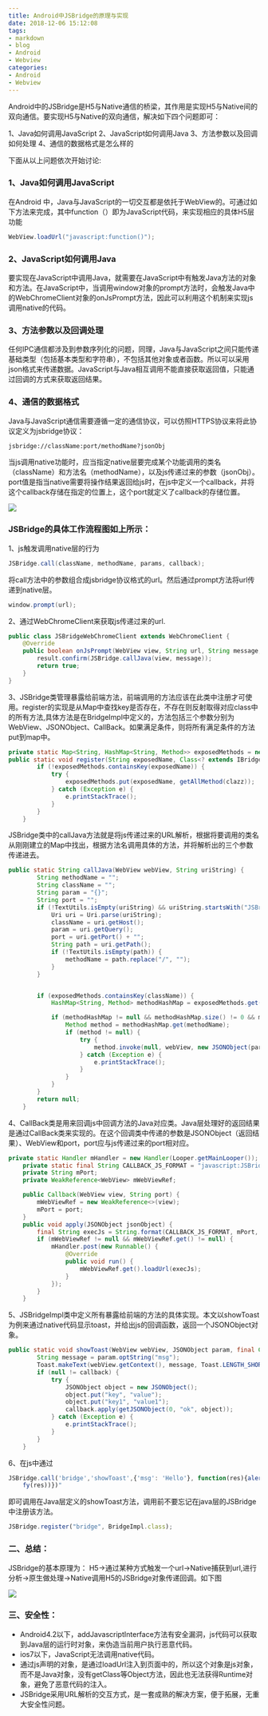 ```yaml
---
title: Android中JSBridge的原理与实现
date: 2018-12-06 15:12:08
tags:
- markdown 
- blog
- Android
- Webview
categories:
- Android
- Webview
---
```


Android中的JSBridge是H5与Native通信的桥梁，其作用是实现H5与Native间的双向通信。要实现H5与Native的双向通信，解决如下四个问题即可：

 1、Java如何调用JavaScript
 2、JavaScript如何调用Java
 3、方法参数以及回调如何处理
 4、通信的数据格式是怎么样的

下面从以上问题依次开始讨论:

### 1、Java如何调用JavaScript

在Android 中，Java与JavaScript的一切交互都是依托于WebView的。可通过如下方法来完成，其中function（）即为JavaScript代码，来实现相应的具体H5层功能

```java
WebView.loadUrl("javascript:function()");
```

### 2、JavaScript如何调用Java

要实现在JavaScript中调用Java，就需要在JavaScript中有触发Java方法的对象和方法。在JavaScript中，当调用window对象的prompt方法时，会触发Java中的WebChromeClient对象的onJsPrompt方法，因此可以利用这个机制来实现js调用native的代码。

<!--more-->

### 3、方法参数以及回调处理

任何IPC通信都涉及到参数序列化的问题，同理，Java与JavaScript之间只能传递基础类型（包括基本类型和字符串），不包括其他对象或者函数。所以可以采用json格式来传递数据。JavaScript与Java相互调用不能直接获取返回值，只能通过回调的方式来获取返回结果。

### 4、通信的数据格式

Java与JavaScript通信需要遵循一定的通信协议，可以仿照HTTPS协议来将此协议定义为jsbridge协议：

```
jsbridge://className:port/methodName?jsonObj
```

当js调用native功能时，应当指定native层要完成某个功能调用的类名（className）和方法名（methodName），以及js传递过来的参数（jsonObj）。port值是指当native需要将操作结果返回给js时，在js中定义一个callback，并将这个callback存储在指定的位置上，这个port就定义了callback的存储位置。

![](https://ws2.sinaimg.cn/large/006tNbRwgy1fxx1qq1vwij30o30gxgn5.jpg)

### JSBridge的具体工作流程图如上所示：

1、js触发调用native层的行为

```java
JSBridge.call(className, methodName, params, callback);
```

将call方法中的参数组合成jsbridge协议格式的url。然后通过prompt方法将url传递到native层。

```java
window.prompt(url);
```

2、通过WebChromeClient来获取js传递过来的url.

```java
public class JSBridgeWebChromeClient extends WebChromeClient {
    @Override
    public boolean onJsPrompt(WebView view, String url, String message, String defaultValue, JsPromptResult result) {
        result.confirm(JSBridge.callJava(view, message));
        return true;
    }
}
```

3、JSBridge类管理暴露给前端方法，前端调用的方法应该在此类中注册才可使用。register的实现是从Map中查找key是否存在，不存在则反射取得对应class中的所有方法,具体方法是在BridgeImpl中定义的，方法包括三个参数分别为WebView、JSONObject、CallBack。如果满足条件，则将所有满足条件的方法put到map中。

```java
private static Map<String, HashMap<String, Method>> exposedMethods = new HashMap<>();
public static void register(String exposedName, Class<? extends IBridge> clazz) {
        if (!exposedMethods.containsKey(exposedName)) {
            try {
                exposedMethods.put(exposedName, getAllMethod(clazz));
            } catch (Exception e) {
                e.printStackTrace();
            }
        }
    }
```

JSBridge类中的callJava方法就是将js传递过来的URL解析，根据将要调用的类名从刚刚建立的Map中找出，根据方法名调用具体的方法，并将解析出的三个参数传递进去。

```java
public static String callJava(WebView webView, String uriString) {
        String methodName = "";
        String className = "";
        String param = "{}";
        String port = "";
        if (!TextUtils.isEmpty(uriString) && uriString.startsWith("JSBridge")) {
            Uri uri = Uri.parse(uriString);
            className = uri.getHost();
            param = uri.getQuery();
            port = uri.getPort() + "";
            String path = uri.getPath();
            if (!TextUtils.isEmpty(path)) {
                methodName = path.replace("/", "");
            }
        }


        if (exposedMethods.containsKey(className)) {
            HashMap<String, Method> methodHashMap = exposedMethods.get(className);

            if (methodHashMap != null && methodHashMap.size() != 0 && methodHashMap.containsKey(methodName)) {
                Method method = methodHashMap.get(methodName);
                if (method != null) {
                    try {
                        method.invoke(null, webView, new JSONObject(param), new Callback(webView, port));
                    } catch (Exception e) {
                        e.printStackTrace();
                    }
                }
            }
        }
        return null;
    }
```

4、CallBack类是用来回调js中回调方法的Java对应类。Java层处理好的返回结果是通过CallBack类来实现的。在这个回调类中传递的参数是JSONObject（返回结果）、WebView和port，port应与js传递过来的port相对应。

```java
private static Handler mHandler = new Handler(Looper.getMainLooper());
    private static final String CALLBACK_JS_FORMAT = "javascript:JSBridge.onFinish('%s', %s);";
    private String mPort;
    private WeakReference<WebView> mWebViewRef;

    public Callback(WebView view, String port) {
        mWebViewRef = new WeakReference<>(view);
        mPort = port;
    }
    public void apply(JSONObject jsonObject) {
        final String execJs = String.format(CALLBACK_JS_FORMAT, mPort, String.valueOf(jsonObject));
        if (mWebViewRef != null && mWebViewRef.get() != null) {
            mHandler.post(new Runnable() {
                @Override
                public void run() {
                    mWebViewRef.get().loadUrl(execJs);
                }
            });
        }
    }
```

5、JSBridgeImpl类中定义所有暴露给前端的方法的具体实现。本文以showToast为例来通过native代码显示toast，并给出js的回调函数，返回一个JSONObject对象。

```java
public static void showToast(WebView webView, JSONObject param, final Callback callback) {
        String message = param.optString("msg");
        Toast.makeText(webView.getContext(), message, Toast.LENGTH_SHORT).show();
        if (null != callback) {
            try {
                JSONObject object = new JSONObject();
                object.put("key", "value");
                object.put("key1", "value1");
                callback.apply(getJSONObject(0, "ok", object));
            } catch (Exception e) {
                e.printStackTrace();
            }
        }
    }
```

6、在js中通过

```js
JSBridge.call('bridge','showToast',{'msg': 'Hello'}, function(res){alert(JSON.stringi
    fy(res))})"
```

即可调用在Java层定义的showToast方法，调用前不要忘记在java层的JSBridge中注册该方法。

```js
JSBridge.register("bridge", BridgeImpl.class);
```

### 二、总结：

JSBridge的基本原理为：
H5->通过某种方式触发一个url->Native捕获到url,进行分析->原生做处理->Native调用H5的JSBridge对象传递回调。如下图

![](https://ws1.sinaimg.cn/large/006tNbRwgy1fxx1u5dkwaj30oa0c53zg.jpg)

### 三、安全性：

- Android4.2以下，addJavascriptInterface方法有安全漏洞，js代码可以获取到Java层的运行时对象，来伪造当前用户执行恶意代码。
- ios7以下，JavaScript无法调用native代码。
- 通过js声明的对象，是通过loadUrl注入到页面中的，所以这个对象是js对象，而不是Java对象，没有getClass等Object方法，因此也无法获得Runtime对象，避免了恶意代码的注入。
- JSBridge采用URL解析的交互方式，是一套成熟的解决方案，便于拓展，无重大安全性问题。